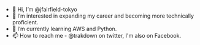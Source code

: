 - 👋 Hi, I’m @jfairfield-tokyo
- 👀 I’m interested in expanding my career and becoming more technically proficient.
- 🌱 I’m currently learning AWS and Python.
- 📫 How to reach me - @trakdown on twitter, I'm also on Facebook.

<!---
jfairfield-tokyo/jfairfield-tokyo is a ✨ special ✨ repository because its `README.md` (this file) appears on your GitHub profile.
You can click the Preview link to take a look at your changes.
--->
